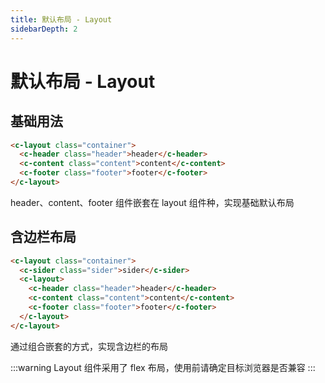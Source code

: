 ```yaml
---
title: 默认布局 - Layout 
sidebarDepth: 2 
---
```

# 默认布局 - Layout

基础用法
---

<layout-layout-demo></layout-layout-demo>

```html
<c-layout class="container">
  <c-header class="header">header</c-header>
  <c-content class="content">content</c-content>
  <c-footer class="footer">footer</c-footer>
</c-layout>
```

header、content、footer 组件嵌套在 layout 组件种，实现基础默认布局

含边栏布局
---

<layout-layout-sider></layout-layout-sider>

```html
<c-layout class="container">
  <c-sider class="sider">sider</c-sider>
  <c-layout>
    <c-header class="header">header</c-header>
    <c-content class="content">content</c-content>
    <c-footer class="footer">footer</c-footer>
  </c-layout>
</c-layout>
```

通过组合嵌套的方式，实现含边栏的布局

:::warning
Layout 组件采用了 flex 布局，使用前请确定目标浏览器是否兼容
:::
